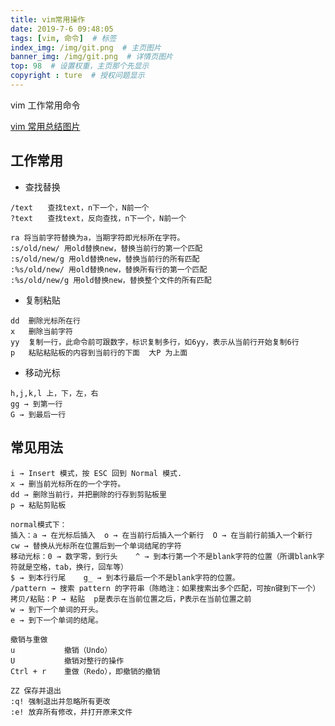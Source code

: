 ```yaml
---
title: vim常用操作
date: 2019-7-6 09:48:05
tags: [vim, 命令]  # 标签
index_img: /img/git.png  # 主页图片
banner_img: /img/git.png  # 详情页图片
top: 98  # 设置权重，主页那个先显示
copyright : ture  # 授权问题显示
---
```


vim  工作常用命令
<!-- more -->

[vim 常用总结图片](https://vimsky.com/wp-content/uploads/2015/03/131.jpg)
## 工作常用

- 查找替换
```
/text　　查找text，n下一个，N前一个
?text　　查找text，反向查找，n下一个，N前一个

ra 将当前字符替换为a，当期字符即光标所在字符。
:s/old/new/ 用old替换new，替换当前行的第一个匹配
:s/old/new/g 用old替换new，替换当前行的所有匹配
:%s/old/new/ 用old替换new，替换所有行的第一个匹配
:%s/old/new/g 用old替换new，替换整个文件的所有匹配
```

- 复制粘贴
```
dd	删除光标所在行
x	删除当前字符
yy	复制一行，此命令前可跟数字，标识复制多行，如6yy，表示从当前行开始复制6行
p	粘贴粘贴板的内容到当前行的下面  大P 为上面
```
- 移动光标
```
h,j,k,l	上，下，左，右
gg → 到第一行
G → 到最后一行

```

## 常见用法
```
i → Insert 模式，按 ESC 回到 Normal 模式.
x → 删当前光标所在的一个字符。
dd → 删除当前行，并把删除的行存到剪贴板里
p → 粘贴剪贴板

normal模式下：
插入：a → 在光标后插入  o → 在当前行后插入一个新行  O → 在当前行前插入一个新行  cw → 替换从光标所在位置后到一个单词结尾的字符
移动光标：0 → 数字零，到行头    ^ → 到本行第一个不是blank字符的位置（所谓blank字符就是空格，tab，换行，回车等）
$ → 到本行行尾    g_ → 到本行最后一个不是blank字符的位置。
/pattern → 搜索 pattern 的字符串（陈皓注：如果搜索出多个匹配，可按n键到下一个）
拷贝/粘贴：P → 粘贴  p是表示在当前位置之后，P表示在当前位置之前
w → 到下一个单词的开头。
e → 到下一个单词的结尾。

撤销与重做
u           撤销（Undo）
U           撤销对整行的操作
Ctrl + r    重做（Redo），即撤销的撤销

ZZ 保存并退出
:q! 强制退出并忽略所有更改
:e! 放弃所有修改，并打开原来文件
```
